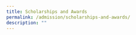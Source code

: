 ```yaml
---
title: Scholarships and Awards
permalink: /admission/scholarships-and-awards/
description: ""
---
```

